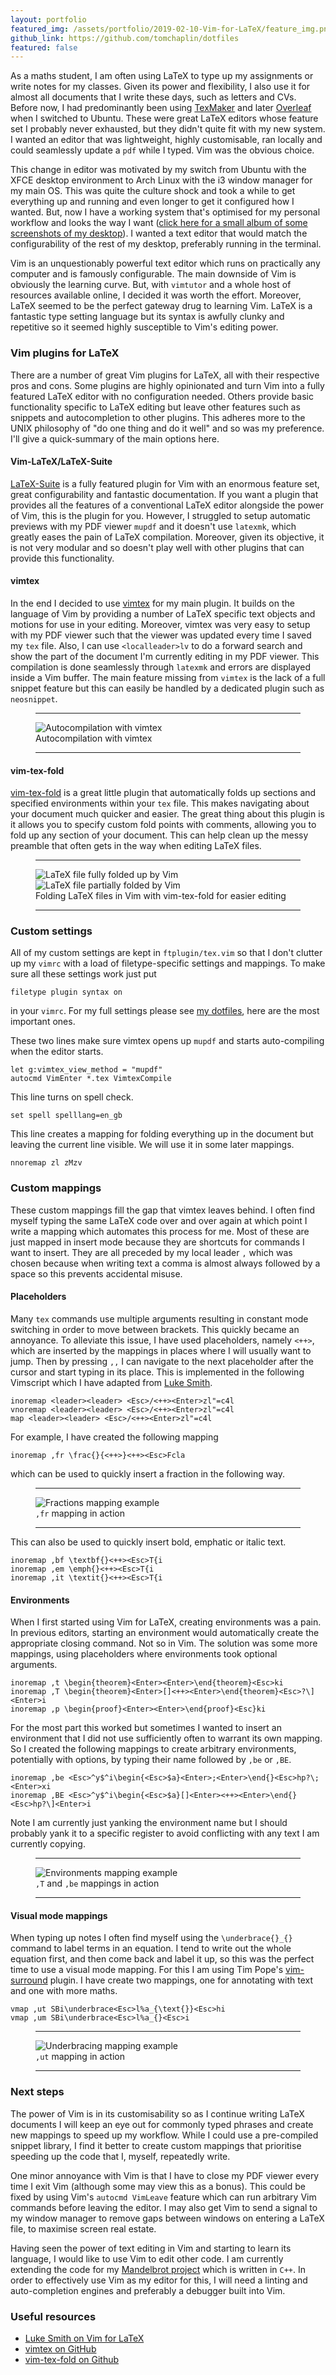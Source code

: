 ```yaml
---
layout: portfolio
featured_img: /assets/portfolio/2019-02-10-Vim-for-LaTeX/feature_img.png
github_link: https://github.com/tomchaplin/dotfiles
featured: false
---
```


As a maths student, I am often using LaTeX to type up my assignments or write notes for my classes.
Given its power and flexibility, I also use it for almost all documents that I write these days, such as letters and CVs.
Before now, I had predominantly been using [TexMaker](http://www.xm1math.net/texmaker/) and later [Overleaf](https://www.overleaf.com/project) when I switched to Ubuntu.
These were great LaTeX editors whose feature set I probably never exhausted, but they didn't quite fit with my new system.
I wanted an editor that was lightweight, highly customisable, ran locally and could seamlessly update a `pdf` while I typed.
Vim was the obvious choice.

<!--more-->
This change in editor was motivated by my switch from Ubuntu with the XFCE desktop environment to Arch Linux with the i3 window manager for my main OS.
This was quite the culture shock and took a while to get everything up and running and even longer to get it configured how I wanted.
But, now I have a working system that's optimised for my personal workflow and looks the way I want ([click here for a small album of some screenshots of my desktop](https://imgur.com/a/qCT6Wij)).
I wanted a text editor that would match the configurability of the rest of my desktop, preferably running in the terminal.

Vim is an unquestionably powerful text editor which runs on practically any computer and is famously configurable.
The main downside of Vim is obviously the learning curve.
But, with `vimtutor` and a whole host of resources available online, I decided it was worth the effort.
Moreover, LaTeX seemed to be the perfect gateway drug to learning Vim.
LaTeX is a fantastic type setting language but its syntax is awfully clunky and repetitive so it seemed highly susceptible to Vim's editing power.

### Vim plugins for LaTeX

There are a number of great Vim plugins for LaTeX, all with their respective pros and cons.
Some plugins are highly opinionated and turn Vim into a fully featured LaTeX editor with no configuration needed.
Others provide basic functionality specific to LaTeX editing but leave other features such as snippets and autocompletion to other plugins.
This adheres more to the UNIX philosophy of "do one thing and do it well" and so was my preference.
I'll give a quick-summary of the main options here.

#### Vim-LaTeX/LaTeX-Suite

[LaTeX-Suite](https://github.com/vim-latex/vim-latex) is a fully featured plugin for Vim with an enormous feature set, great configurability and fantastic documentation.
If you want a plugin that provides all the features of a conventional LaTeX editor alongside the power of Vim, this is the plugin for you.
However, I struggled to setup automatic previews with my PDF viewer `mupdf` and it doesn't use `latexmk`, which greatly eases the pain of LaTeX compilation.
Moreover, given its objective, it is not very modular and so doesn't play well with other plugins that can provide this functionality.

#### vimtex

In the end I decided to use [vimtex](https://github.com/lervag/vimtex) for my main plugin.
It builds on the language of Vim by providing a number of LaTeX specific text objects and motions for use in your editing.
Moreover, vimtex was very easy to setup with my PDF viewer such that the viewer was updated every time I saved my `tex` file.
Also, I can use `<localleader>lv` to do a forward search and show the part of the document I'm currently editing in my PDF viewer.
This compilation is done seamlessly through `latexmk` and errors are displayed inside a Vim buffer.
The main feature missing from `vimtex` is the lack of a full snippet feature but this can easily be handled by a dedicated plugin such as `neosnippet`.

<figure class = "in_article">
    <hr class="midrule">
    <div>
        <div><img src="/assets/portfolio/2019-02-10-Vim-for-LaTeX/side_by_side.png" alt="Autocompilation with vimtex"></div>
    </div>
    <figcaption>Autocompilation with vimtex</figcaption>
    <hr class="midrule">
</figure>

#### vim-tex-fold

[vim-tex-fold](https://github.com/matze/vim-tex-fold) is a great little plugin that automatically folds up sections and specified environments within your `tex` file.
This makes navigating about your document much quicker and easier.
The great thing about this plugin is it allows you to specify custom fold points with comments, allowing you to fold up any section of your document.
This can help clean up the messy preamble that often gets in the way when editing LaTeX files.

<figure class = "in_article">
    <hr class="midrule">
    <div class="side_by_side">
        <div><img src="/assets/portfolio/2019-02-10-Vim-for-LaTeX/fully_folded.png" alt="LaTeX file fully folded up by Vim"></div>
        <div><img src="/assets/portfolio/2019-02-10-Vim-for-LaTeX/unfolded.png" alt="LaTeX file partially folded by Vim"></div>
    </div>
    <figcaption>Folding LaTeX files in Vim with vim-tex-fold for easier editing</figcaption>
    <hr class="midrule">
</figure>

### Custom settings

All of my custom settings are kept in `ftplugin/tex.vim` so that I don't clutter up my `vimrc` with a load of filetype-specific settings and mappings.
To make sure all these settings work just put 

	filetype plugin syntax on
	
in your `vimrc`.
For my full settings please see [my dotfiles](https://github.com/tomchaplin/dotfiles), here are the most important ones.

These two lines make sure vimtex opens up `mupdf` and starts auto-compiling when the editor starts.

    let g:vimtex_view_method = "mupdf"
    autocmd VimEnter *.tex VimtexCompile

This line turns on spell check.

    set spell spelllang=en_gb

This line creates a mapping for folding everything up in the document but leaving the current line visible. We will use it in some later mappings.

	nnoremap zl zMzv

### Custom mappings
These custom mappings fill the gap that vimtex leaves behind.
I often find myself typing the same LaTeX code over and over again at which point I write a mapping which automates this process for me.
Most of these are just mapped in insert mode because they are shortcuts for commands I want to insert.
They are all preceded by my local leader `,` which was chosen because when writing text a comma is almost always followed by a space so this prevents accidental misuse.

#### Placeholders

Many `tex` commands use multiple arguments resulting in constant mode switching in order to move between brackets.
This quickly became an annoyance.
To alleviate this issue, I have used placeholders, namely `<++>`, which are inserted by the mappings in places where I will usually want to jump.
Then by pressing `,,` I can navigate to the next placeholder after the cursor and start typing in its place.
This is implemented in the following Vimscript which I have adapted from [Luke Smith](https://github.com/LukeSmithxyz/voidrice/blob/master/.config/nvim/init.vim).

	inoremap <leader><leader> <Esc>/<++><Enter>zl"=c4l
	vnoremap <leader><leader> <Esc>/<++><Enter>zl"=c4l
	map <leader><leader> <Esc>/<++><Enter>zl"=c4l

For example, I have created the following mapping

	inoremap ,fr \frac{}{<++>}<++><Esc>Fcla

which can be used to quickly insert a fraction in the following way.

<figure class = "in_article">
    <hr class="midrule">
    <div>
        <div><img src="/assets/portfolio/2019-02-10-Vim-for-LaTeX/fractions_optimise.gif" alt="Fractions mapping example"></div>
    </div>
    <figcaption><code>,fr</code> mapping in action</figcaption>
    <hr class="midrule">
</figure>

This can also be used to quickly insert bold, emphatic or italic text.

	inoremap ,bf \textbf{}<++><Esc>T{i
	inoremap ,em \emph{}<++><Esc>T{i
	inoremap ,it \textit{}<++><Esc>T{i

#### Environments

When I first started using Vim for LaTeX, creating environments was a pain.
In previous editors, starting an environment would automatically create the appropriate closing command. Not so in Vim.
The solution was some more mappings, using placeholders where environments took optional arguments.

	inoremap ,t \begin{theorem}<Enter><Enter>\end{theorem}<Esc>ki
	inoremap ,T \begin{theorem}<Enter>[]<++><Enter>\end{theorem}<Esc>?\]<Enter>i
	inoremap ,p \begin{proof}<Enter><Enter>\end{proof}<Esc}ki

For the most part this worked but sometimes I wanted to insert an environment that I did not use sufficiently often to warrant its own mapping.
So I created the following mappings to create arbitrary environments, potentially with options, by typing their name followed by `,be` or `,BE`.

	inoremap ,be <Esc>^y$^i\begin{<Esc>$a}<Enter>;<Enter>\end{}<Esc>hp?\;<Enter>xi
	inoremap ,BE <Esc>^y$^i\begin{<Esc>$a}[]<Enter><++><Enter>\end{}<Esc>hp?\]<Enter>i

Note I am currently just yanking the environment name but I should probably yank it to a specific register to avoid conflicting with any text I am currently copying.

<figure class = "in_article">
    <hr class="midrule">
    <div>
        <div><img src="/assets/portfolio/2019-02-10-Vim-for-LaTeX/environments_optimise.gif" alt="Environments mapping example"></div>
    </div>
    <figcaption><code>,T</code> and <code>,be</code> mappings in action</figcaption>
    <hr class="midrule">
</figure>

<!-- Gif of environment entry -->

#### Visual mode mappings

When typing up notes I often find myself using the `\underbrace{}_{}` command to label terms in an equation.
I tend to write out the whole equation first, and then come back and label it up, so this was the perfect time to use a visual mode mapping.
For this I am using Tim Pope's [vim-surround](https://github.com/tpope/vim-surround) plugin.
I have create two mappings, one for annotating with text and one with more maths.

	vmap ,ut SBi\underbrace<Esc>l%a_{\text{}}<Esc>hi
	vmap ,um SBi\underbrace<Esc>l%a_{}<Esc>i

<figure class = "in_article">
    <hr class="midrule">
    <div>
        <div><img src="/assets/portfolio/2019-02-10-Vim-for-LaTeX/underbraces_optimise.gif" alt="Underbracing mapping example"></div>
    </div>
    <figcaption><code>,ut</code> mapping in action</figcaption>
    <hr class="midrule">
</figure>

### Next steps

The power of Vim is in its customisability so as I continue writing LaTeX documents I will keep an eye out for commonly typed phrases and create new mappings to speed up my workflow.
While I could use a pre-compiled snippet library, I find it better to create custom mappings that prioritise speeding up the code that I, myself, repeatedly write.

One minor annoyance with Vim is that I have to close my PDF viewer every time I exit Vim (although some may view this as a bonus).
This could be fixed by using Vim's `autocmd VimLeave` feature which can run arbitrary Vim commands before leaving the editor.
I may also get Vim to send a signal to my window manager to remove gaps between windows on entering a LaTeX file, to maximise screen real estate.

Having seen the power of text editing in Vim and starting to learn its language, I would like to use Vim to edit other code.
I am currently extending the code for my [Mandelbrot project](https://tomchaplin.github.io/portfolio/Exploring-the-Mandelbrot-Set/) which is written in `C++`.
In order to effectively use Vim as my editor for this, I will need a linting and auto-completion engines and preferably a debugger built into Vim.

### Useful resources
* [Luke Smith on Vim for LaTeX](https://www.youtube.com/watch?v=Mphdtdv2_xs&t=217s)
* [vimtex on GitHub](https://github.com/lervag/vimtex)
* [vim-tex-fold on Github](https://github.com/matze/vim-tex-fold)
